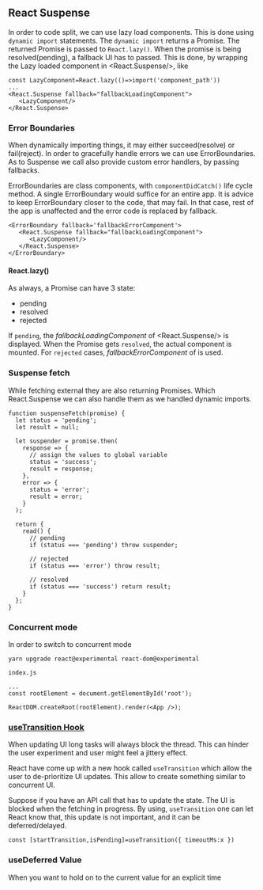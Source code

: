 ## React Suspense

In order to code split, we can use lazy load components. This is done using `dynamic import` statements. The `dynamic import` returns a Promise. The returned Promise is passed to `React.lazy()`. When the promise is being resolved(pending), a fallback UI has to passed. This is done, by wrapping the Lazy loaded component in <React.Suspense/>, like

```
const LazyComponent=React.lazy(()=>import('component_path'))
...
<React.Suspense fallback="fallbackLoadingComponent">
   <LazyComponent/>
</React.Suspense>
```

### Error Boundaries

When dynamically importing things, it may either succeed(resolve) or fail(reject). In order to gracefully handle errors we can use ErrorBoundaries. As to Suspense we call also provide custom error handlers, by passing fallbacks.

ErrorBoundaries are class components, with `componentDidCatch()` life cycle method. A single ErrorBoundary would suffice for an entire app. It is advice to keep ErrorBoundary closer to the code, that may fail. In that case, rest of the app is unaffected and the error code is replaced by fallback.

```
<ErrorBoundary fallback='fallbackErrorComponent'>
   <React.Suspense fallback="fallbackLoadingComponent">
      <LazyComponent/>
   </React.Suspense>
</ErrorBoundary>
```

#### React.lazy()

As always, a Promise can have 3 state:

- pending
- resolved
- rejected

If `pending`, the _fallbackLoadingComponent_ of <React.Suspense/> is displayed.
When the Promise gets `resolved`, the actual component is mounted.
For `rejected` cases, _fallbackErrorComponent_ of <ErrorBoundary/> is used.

### Suspense fetch

While fetching external they are also returning Promises. Which React.Suspense we can also handle them as we handled dynamic imports.

```
function suspenseFetch(promise) {
  let status = 'pending';
  let result = null;

  let suspender = promise.then(
    response => {
      // assign the values to global variable
      status = 'success';
      result = response;
    },
    error => {
      status = 'error';
      result = error;
    }
  );

  return {
    read() {
      // pending
      if (status === 'pending') throw suspender;

      // rejected
      if (status === 'error') throw result;

      // resolved
      if (status === 'success') return result;
    }
  };
}
```

### Concurrent mode

In order to switch to concurrent mode

```
yarn upgrade react@experimental react-dom@experimental
```

`index.js`
```
...
const rootElement = document.getElementById('root');

ReactDOM.createRoot(rootElement).render(<App />);
```

### [useTransition Hook](https://reactjs.org/docs/concurrent-mode-patterns.html#wrapping-setstate-in-a-transition)

When updating UI long tasks will always block the thread. This can hinder the user experiment and user might feel a jittery effect.

React have come up with a new hook called `useTransition` which allow the user to de-prioritize UI updates. This allow to create something similar to concurrent UI.

Suppose if you have an API call that has to update the state. The UI is blocked when the fetching in progress. By using, `useTransition` one can let React know that, this update is not important, and it can be deferred/delayed.

```
const [startTransition,isPending]=useTransition({ timeoutMs:x })
```

### useDeferred Value

When you want to hold on to the current value for an explicit time
